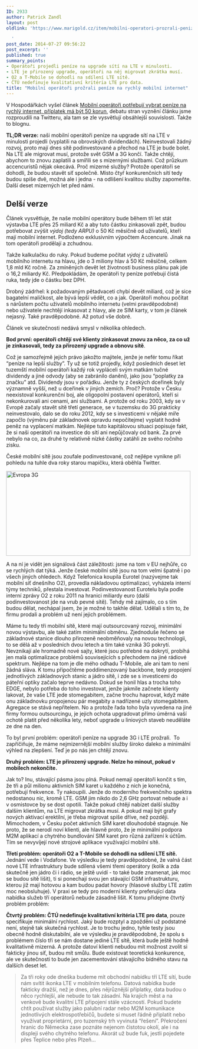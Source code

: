 ```yaml
---
ID: 2933
author: Patrick Zandl
layout: post
oldlink: 'https://www.marigold.cz/item/mobilni-operatori-prozrali-penize-na-rychly-mobilni-internet

  '
post_date: 2014-07-27 09:56:22
post_excerpt: ''
published: true
summary_points:
- Operátoři projedli peníze na upgrade sítí na LTE v minulosti.
- LTE je přirozený upgrade, operátoři na něj migrovat zkrátka musí.
- O2 a T-Mobile se dohodli na sdílení LTE sítě.
- ČTÚ nedefinuje kvalitativní kritéria LTE pro data.
title: "Mobilní operátoři prožrali peníze na rychlý mobilní internet"
---
```


<p>V Hospodářkách vyšel článek <a href="http://byznys.ihned.cz/zpravodajstvi-cesko/c1-62556680-mobilni-operatori-potrebuji-vybrat-penize-na-rychly-internet-priplatek-ma-byt-50-korun">Mobilní operátoři potřebují vybrat peníze na rychlý internet, příplatek má být 50 korun</a>, debatu stran vyznění článku jsme rozproudili na Twitteru, ala tam se zle vysvětlují obsáhlejší souvislosti. Takže to blognu. </p>


<p><strong>TL;DR verze:</strong> naši mobilní operátoři peníze na upgrade sítí na LTE v minulosti projedli (vyplatili na obrovských dividendách). Neinvestovali žádný rozvoj, proto mají dnes sítě podinvestované a přechod na LTE je bude bolet. Na LTE ale migrovat musí, protože svět GSM a 3G končí. Takže chtějí, abychom to znovu zaplatili a smířili se s mizernými službami. Což průzkum accencuristů nějak okecává. Proč mizerné služby? Protože operátoři se dohodli, že budou stavět síť společně. Místo čtyř konkurenčních sítí tedy budou spíše dvě, možná ale i jedna - na odlišení kvalitou služby zapomeňte. Další deset mizerných let před námi.</p>


<!--more-->

## Delší verze
<p>Článek vysvětluje, že naše mobilní operátory bude během tří let stát výstavba LTE přes 25 miliard Kč a aby tuto částku zinkasovali zpět, budou potřebovat zvýšit <em>výdoj (tedy ARPU)</em> o 50 Kč měsíčně od uživatelů, kteří mají mobilní internet. Podloženo exklusivním výpočtem Accencure. Jinak na tom operátoři prodělají a zchudnou.</p>

<p>Takže kalkulačku do ruky. Pokud budeme počítat<em> výdoj</em> z uživatelů mobilního internetu na hlavu, jde o 3 miliony hlav á 50 Kč měsíčně, celkem 1,8 mld Kč ročně. Za zmíněných devět let životnosti business plánu pak jde o 16,2 miliardy Kč. Předpokládám, že operátoři ty peníze potřebují čistá ruka, tedy jde o částku bez DPH.</p>

<p>Drobný zádrhel: k požadovaným pětadvaceti chybí devět miliard, což je sice bagatelní maličkost, ale bývá lepší vědět, co a jak. Operátoři mohou počítat s nárůstem počtu uživatelů mobilního internetu (velmi pravděpodobné) nebo uživatele nechtějí inkasovat z hlavy, ale ze SIM karty, v tom je článek nejasný. Také pravděpodobné. Až potud vše dobré.</p>

<p>Článek ve skutečnosti nedává smysl v několika ohledech.</p>

<p><strong>Bod první: operátoři chtějí své klienty zinkasovat znovu za něco, za co už je zinkasovali, tedy za přirozený upgrade a obnovu sítě</strong>.</p>

<p>Což je samozřejmě jejich právo jakožto majitele, jenže je nefér tomu říkat “peníze na lepší služby”. Ty už se totiž projedly, když posledních deset let tuzemští mobilní operátoři každý rok vypláceli svým matkám tučné dividendy a jiné odvody (aby se zabránilo danění), jako jsou “poplatky za značku” atd. Dividendy jsou v pořádku. Jenže ty z českých dceřinek byly významně vyšší, než u dceřinek v jiných zemích. Proč? Protože v Česku neexistoval konkurenční boj, ale oligopolní postavení operátorů, kteří si nekonkurovali ani cenami, ani službami. A protože od roku 2003, kdy se v Evropě začaly stavět sítě třetí generace, se v tuzemsku do 3G prakticky neinvestovalo, dalo se do roku 2012, kdy se s investicemi v nějaké míře započlo (výměnu pár základnovek opravdu nepočítejme) vyplatit hodně peněz na vyplacení matkám. Nejlépe tuto kapitálovou situaci popisuje fakt, že si naši operátoři na investice do sítí ani nepůjčovaly od bank. Za prvé nebylo na co, za druhé ty relativně nízké částky zatáhli ze svého ročního zisku.</p>

<p>České mobilní sítě jsou zoufale podinvestované, což nejlépe vynikne při pohledu na tuhle dva roky starou mapičku, která oběhla Twitter.</p>

<p><img title="Evropa-3G.jpg" src="http://www.marigold.cz/wp-content/uploads/Evropa-3G.jpg" alt="Evropa 3G" width="500" height="230" border="0" /></p>

<p>A na ní je vidět jen signálová část záležitosti: jsme na tom v EU nejhůře, co se rychlých dat týká. Jenže české mobilní sítě jsou na tom velmi špatně i po všech jiných ohledech. Když Telefonica koupila Eurotel (nazývejme tak mobilní síť dnešního O2), provedla nákladovou optimalizaci, vyházela interní týmy techniků, přestala investovat. Podinvestovanost Eurotelu byla podle interní zprávy O2 z roku 2011 na hranici miliardy euro (další podinvestovanost jde na vrub pevné sítě). Tehdy mě zajímalo, co s tím budou dělat, nechápal jsem, že je možné to takhle dělat. Udělali s tím to, že firmu prodali a problém už není jejich problémem.</p>

<p>Máme tu tedy tři mobilní sítě, které mají outsourcovaný rozvoj, minimální novou výstavbu, ale také zatím minimální obměnu. Zjednoduše řečeno se základnové stanice dlouho přirozeně neobměňovaly na novou technologii, to se dělá až v posledních dvou letech a tím také vzniká 3G pokrytí. Nevznikají ale hromadně nové sajty, které jsou potřebné na dokrytí, probíhá jen malá optimalizace problémů souvisejících s přechodem na jiné rádiové spektrum. Nejlépe na tom je dle mého odhadu T-Mobile, ale ani tam to není žádná sláva. K tomu připočtěme poddimenzovaný backbone, tedy propojení jednotlivých základnových stanic a jádro sítě, i zde se s investicemi do páteřní optiky začalo teprve nedávno. Dokud se honil hlas a trocha toho EDGE, nebylo potřeba do toho investovat, jenže jakmile začnete klienty lakovat, že vaše LTE jede stomegabitem, začne trochu haprovat, když máte onu základnovku propojenou pár megabity a nadřízené uzly stomegabitem. Agregace se stává nepřítelem. No a protože řada toho byla vyvedena na jiné firmy formou outsourcingu, je jejich ochota upgradovat přímo úměrná vaší ochotě platit před několika lety, neboť upgrade u liniových staveb neuděláte ze dne na den.</p>

<p>To byl první problém: operátoři peníze na upgrade 3G i LTE prožrali.  To zapříčiňuje, že máme nejmizernější mobilní služby široko daleko a minimální výhled na zlepšení. Teď je po nás jen chtějí znovu.</p>

<p><strong>Druhý problém: LTE je přirozený upgrade. Nelze ho minout, pokud v mobilech nekončíte.</strong></p>

<p>Jak to? Inu, stávající pásma jsou plná. Pokud nemají operátoři končit s tím, že tři a půl milionu aktivních SIM karet u každého z nich je konečná, potřebují frekvence. Ty nakoupili. Jenže do moderního frekvenčního spektra nedostanou nic, kromě LTE. GSM jim nikdo do 2,6 GHz portovat nebude a i v osmistovce by se dost opotili. Takže pokud chtějí nabízet další služby dalším klientům, na LTE migrovat zkrátka musí. A pokud mají být grafy nových aktivací erektilní, je třeba migrovat spíše dříve, než později. Mimochodem, v Česku počet aktivních SIM karet dlouhodobě stagnuje. Ne proto, že se nerodí noví klienti, ale hlavně proto, že je minimální podpora M2M aplikací a chytrého bundlování SIM karet pro různá zařízení k účtům. Tím se nevyvíjejí nové strojové aplikace využívající mobilní sítě.</p>

<p><strong>Třetí problém: operátoři O2 a T-Mobile se dohodli na sdílení LTE sítě.</strong> Jednání vede i Vodafone. Ve výsledku je tedy pravděpodobné, že valná část nové LTE infrastruktury bude sdílená všemi třemi operátory (kolik a zda skutečně jen jádro či i rádio, se ještě uvidí - to také bude znamenat, jak moc se budou sítě lišit), ti si ponechají svou jen stávající GSM infrastrukturu, kterou již mají hotovou a kam budou padat hovory (hlasové služby LTE zatím moc neobsluhuje). V praxi se tedy pro moderní klienty preferující data nabídka služeb tří operátorů nebude zásadně lišit. K tomu přidejme čtvrtý problém problém:</p>

<p><strong>Čtvrtý problém: ČTÚ nedefinuje kvalitativní kritéria LTE pro data</strong>, pouze specifikuje minimální rychlost. Jaký bude rozptyl a zpoždění už podstatné není, stejně tak skutečná rychlost. Je to trochu jedno, tyhle testy jsou obecně hodně diskutabilní, ale ve výsledku je pravděpodobné, že spolu s problémem číslo tři se nám dostane jediné LTE sítě, která bude ještě hodně kvalitativně mizerná. A protože datoví klienti nebudou mít možnost zvolit si fakticky jinou síť, budou mít smůlu. Bude existovat teoretická konkurence, ale ve skutečnosti to bude jen zacementování stávajícího bídného stavu na dalších deset let.</p>

<blockquote>
<p>Za tři roky ode dneška budeme mít obchodní nabídku tří LTE sítí, bude nám svítit ikonka LTE v mobilním telefonu. Datová nabídka bude fakticky dražší, než je dnes, přes nějrůznější příplatky, data budou o něco rychlejší, ale nebude to tak zásadní. Na krajích měst a na venkově bude kvalitní LTE připojení stále vzácností. Pokud budete chtít používat služby jako palubní radar nebo M2M komunikace jednotlivých elektrospotřebičů, budete si muset řádně připlatit nebo využívat proprietární, pro tuzemský trh vyvinutá “řešení”. Překročení hranic do Německa zase poznáte nejenom čistotou okolí, ale i na displeji svého chytrého telefonu. Akorát už bude fuk, jestli pojedete přes Teplice nebo přes Plzeň...</p>

</blockquote>
<p> </p>